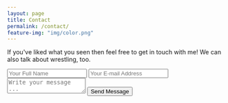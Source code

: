 ```yaml
---
layout: page
title: Contact
permalink: /contact/
feature-img: "img/color.png"
---
```


If you've liked what you seen then feel free to get in touch with me! We can also talk about wrestling, too.

<!-- #1 -->
<form action="https://getsimpleform.com/messages?form_api_token=c067d5a1e4a6c255ca9f7b7bd454227a" method="post">
  <!-- the redirect_to is optional, the form will redirect to the referrer on submission -->
  <!-- #2 -->
  <input type='hidden' name='redirect_to' value='https://aaronbulnes.github.io/thank-you/' />
  <input type='text' name='name' placeholder='Your Full Name' />
  <input type='email' name='email' placeholder='Your E-mail Address' />
  <textarea name='message' placeholder='Write your message ...'></textarea>
  <input type='submit' value='Send Message' />
</form>